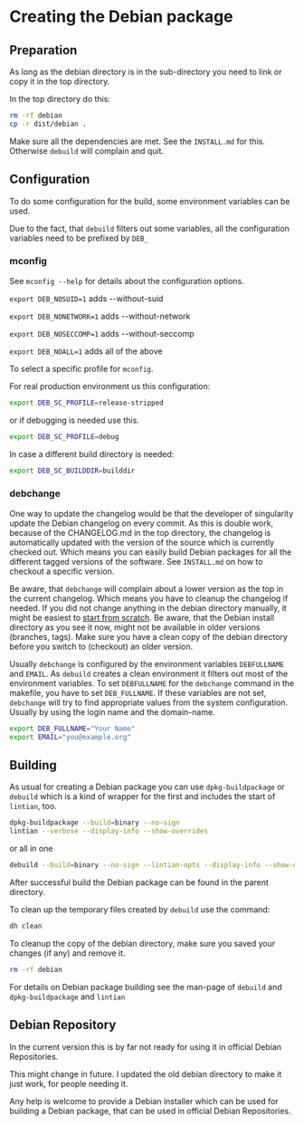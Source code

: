 # Creating the Debian package

## Preparation

As long as the debian directory is in the sub-directory you need to link
or copy it in the top directory.

In the top directory do this:

```sh
rm -rf debian
cp -r dist/debian .
```

Make sure all the dependencies are met. See the `INSTALL.md` for this.
Otherwise `debuild` will complain and quit.

## Configuration

To do some configuration for the build, some environment variables can
be used.

Due to the fact, that `debuild` filters out some variables, all the
configuration variables need to be prefixed by `DEB_`

### mconfig

See `mconfig --help` for details about the configuration options.

`export DEB_NOSUID=1`    adds --without-suid

`export DEB_NONETWORK=1` adds --without-network

`export DEB_NOSECCOMP=1` adds --without-seccomp

`export DEB_NOALL=1`     adds all of the above

To select a specific profile for `mconfig`.

For real production environment us this configuration:

```sh
export DEB_SC_PROFILE=release-stripped
```

or if debugging is needed use this.

```sh
export DEB_SC_PROFILE=debug
```

In case a different build directory is needed:

```sh
export DEB_SC_BUILDDIR=builddir
```

### debchange

One way to update the changelog would be that the developer of singularity
update the Debian changelog on every commit. As this is double work, because
of the CHANGELOG.md in the top directory, the changelog is automatically
updated with the version of the source which is currently checked out.
Which means you can easily build Debian packages for all the different tagged
versions of the software. See `INSTALL.md` on how to checkout a specific
version.

Be aware, that `debchange` will complain about a lower version as the top in
the current changelog. Which means you have to cleanup the changelog if needed.
If you did not change anything in the debian directory manually, it might be easiest
to [start from scratch](#Preparation).
Be aware, that the Debian install directory as you see it now, might not be available
in older versions (branches, tags). Make sure you have a clean copy of the debian
directory before you switch to (checkout) an older version.

Usually `debchange` is configured by the environment variables
`DEBFULLNAME` and `EMAIL`. As `debuild` creates a clean environment it
filters out most of the environment variables. To set `DEBFULLNAME` for
the `debchange` command in the makefile, you have to set `DEB_FULLNAME`.
If these variables are not set, `debchange` will try to find appropriate
values from the system configuration. Usually by using the login name
and the domain-name.

```sh
export DEB_FULLNAME="Your Name"
export EMAIL="you@example.org"
```

## Building

As usual for creating a Debian package you can use `dpkg-buildpackage`
or `debuild` which is a kind of wrapper for the first and includes the start
of `lintian`, too.

```sh
dpkg-buildpackage --build=binary --no-sign
lintian --verbose --display-info --show-overrides
```

or all in one

```sh
debuild --build=binary --no-sign --lintian-opts --display-info --show-overrides
```

After successful build the Debian package can be found in the parent directory.

To clean up the temporary files created by `debuild` use the command:

```sh
dh clean
```

To cleanup the copy of the debian directory, make sure you saved your
changes (if any) and remove it.

```sh
rm -rf debian
```

For details on Debian package building see the man-page of `debuild` and
`dpkg-buildpackage` and `lintian`

## Debian Repository

In the current version this is by far not ready for using it in official
Debian Repositories.

This might change in future. I updated the old debian directory to make
it just work, for people needing it.

Any help is welcome to provide a Debian installer which can be used for
building a Debian package,
that can be used in official Debian Repositories.
